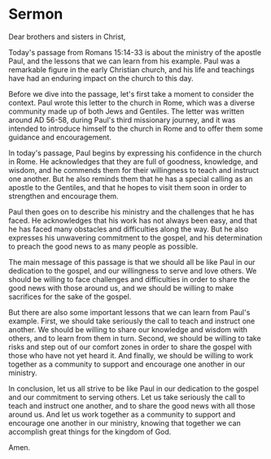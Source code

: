 # Sermon

Dear brothers and sisters in Christ,

Today's passage from Romans 15:14-33 is about the ministry of the apostle Paul, and the lessons that we can learn from his example. Paul was a remarkable figure in the early Christian church, and his life and teachings have had an enduring impact on the church to this day.

Before we dive into the passage, let's first take a moment to consider the context. Paul wrote this letter to the church in Rome, which was a diverse community made up of both Jews and Gentiles. The letter was written around AD 56-58, during Paul's third missionary journey, and it was intended to introduce himself to the church in Rome and to offer them some guidance and encouragement.

In today's passage, Paul begins by expressing his confidence in the church in Rome. He acknowledges that they are full of goodness, knowledge, and wisdom, and he commends them for their willingness to teach and instruct one another. But he also reminds them that he has a special calling as an apostle to the Gentiles, and that he hopes to visit them soon in order to strengthen and encourage them.

Paul then goes on to describe his ministry and the challenges that he has faced. He acknowledges that his work has not always been easy, and that he has faced many obstacles and difficulties along the way. But he also expresses his unwavering commitment to the gospel, and his determination to preach the good news to as many people as possible.

The main message of this passage is that we should all be like Paul in our dedication to the gospel, and our willingness to serve and love others. We should be willing to face challenges and difficulties in order to share the good news with those around us, and we should be willing to make sacrifices for the sake of the gospel.

But there are also some important lessons that we can learn from Paul's example. First, we should take seriously the call to teach and instruct one another. We should be willing to share our knowledge and wisdom with others, and to learn from them in turn. Second, we should be willing to take risks and step out of our comfort zones in order to share the gospel with those who have not yet heard it. And finally, we should be willing to work together as a community to support and encourage one another in our ministry.

In conclusion, let us all strive to be like Paul in our dedication to the gospel and our commitment to serving others. Let us take seriously the call to teach and instruct one another, and to share the good news with all those around us. And let us work together as a community to support and encourage one another in our ministry, knowing that together we can accomplish great things for the kingdom of God.

Amen.

